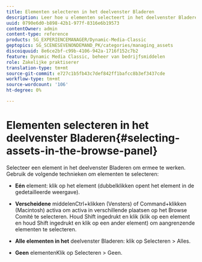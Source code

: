 ```yaml
---
title: Elementen selecteren in het deelvenster Bladeren
description: Leer hoe u elementen selecteert in het deelvenster Bladeren.
uuid: 0790e6d0-b898-42b1-977f-8316e6b19573
contentOwner: admin
content-type: reference
products: SG_EXPERIENCEMANAGER/Dynamic-Media-Classic
geptopics: SG_SCENESEVENONDEMAND_PK/categories/managing_assets
discoiquuid: 8e6ce2bf-c99b-4106-942a-1716f152c7b2
feature: Dynamic Media Classic, beheer van bedrijfsmiddelen
role: Zakelijke praktiserer
translation-type: tm+mt
source-git-commit: e727c1b5fb43c7def842ff1bafcc8b3ef3437cde
workflow-type: tm+mt
source-wordcount: '106'
ht-degree: 0%

---
```



# Elementen selecteren in het deelvenster Bladeren{#selecting-assets-in-the-browse-panel}

Selecteer een element in het deelvenster Bladeren om ermee te werken. Gebruik de volgende technieken om elementen te selecteren:

* **Eén**
element: klik op het element (dubbelklikken opent het element in de gedetailleerde weergave).

* **Verscheidene**
middelenCtrl+klikken (Vensters) of Command+klikken (Macintosh) activa om activa in verschillende plaatsen op het Browse Comité te selecteren. Houd Shift ingedrukt en klik (klik op een element en houd Shift ingedrukt en klik op een ander element) om aangrenzende elementen te selecteren.

* **Alle elementen in het**
deelvenster Bladeren: klik op Selecteren > Alles.

* **Geen**
elementenKlik op Selecteren > Geen.
